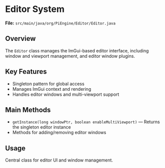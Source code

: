# Editor System

**File:** `src/main/java/org/PiEngine/Editor/Editor.java`

## Overview
The `Editor` class manages the ImGui-based editor interface, including window and viewport management, and editor window plugins.

## Key Features
- Singleton pattern for global access
- Manages ImGui context and rendering
- Handles editor windows and multi-viewport support

## Main Methods
- `getInstance(long windowPtr, boolean enableMultiViewport)` — Returns the singleton editor instance
- Methods for adding/removing editor windows

## Usage
Central class for editor UI and window management.
